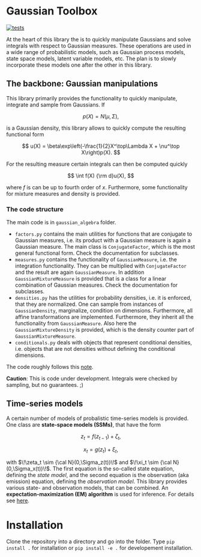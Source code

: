 # Gaussian Toolbox

[![tests](https://github.com//christiando/gaussian-toolbox/actions/workflows/python-app.yml/badge.svg)](https://github.com//christiando/gaussian-toolbox/actions/workflows/python-app.yml)

At the heart of this library the is to quickly manipulate Gaussians and solve integrals with respect to Gaussian measures. These operations are used in a wide range of probabilistic models, such as Gaussian process models, state space models, latent variable models, etc. The plan is to slowly incorporate these models one after the other in this library.

## The backbone: Gaussian manipulations

This library primarily provides the functionality to quickly manipulate, integrate and sample from Gaussians. If 

$$
p(X) = N(\mu, \Sigma),
$$

is a Gaussian density, this library allows to quickly compute the resulting functional form

$$
u(X) = \beta\exp\left(-\frac{1}{2}X^\top\Lambda X + \nu^\top X\right)p(X).
$$

For the resulting measure certain integrals can then be computed quickly

$$
\int f(X) {\rm d}u(X),
$$

where $f$ is can be up to fourth order of $x$. Furthermore, some functionality for mixture measures and density is provided.

### The code structure

The main code is in `gaussian_algebra` folder. 

+ `factors.py` contains the main utilities for functions that are conjugate to Gaussian measures, i.e. its product with a Gaussian measure is again a Gaussian measure. The main class is `ConjugateFactor`, which is the most general functional form. Check the documentation for subclasses.
+ `measures.py` contains the functionality of `GaussianMeasure`, i.e. the integration functionality. They can be multiplied with `ConjugateFactor` and the result are again `GaussianMeasure`. In addition `GaussianMixtureMeasure` is provided that is a class for a linear combination of Gaussian measures. Check the documentation for subclasses.
+ `densities.py` has the utilities for probability densities, i.e. it is enforced, that they are normalized. One can sample from instances of `GaussianDensity`, marginalize, condition on dimensions. Furthermore, all affine transformations are implemented. Furthermore, they inherit all the functionality from `GaussianMeasure`. Also here the `GaussianMixtureDensity` is provided, which is the density counter part of `GaussianMixtureMeasure`.
+ `conditionals.py` deals with objects that represent conditional densities, i.e. objects that are not densities without defining the conditional dimensions.

The code roughly follows this [note](http://users.isy.liu.se/en/rt/schon/Publications/SchonL2011.pdf).

__Caution__: This is code under development. Integrals were checked by sampling, but no guarantees. ;)

## Time-series models

A certain number of models of probalistic time-series models is provided. One class are __state-space models (SSMs)__, that have the form

$$
z_{t} = f(z_{t-1}) + \zeta_t,
$$

$$
x_{t} = g(z_{t}) + \xi_t, 
$$

with $\!\zeta_t \sim {\cal N}(0,\Sigma_z(t))\!$ and $\!\xi_t \sim {\cal N}(0,\Sigma_x(t))\!$. The first equation is the so-called state equation, defining the _state model_, and the second equation  is the observation (aka emission) equation, defining the _observation model_. This library provides various state- and observation models, that can be combined. An __expectation-maximization (EM) algorithm__ is used for inference. For details see [here](timeseries_jax/README_timeseries.md).

# Installation

Clone the repository into a directory and go into the folder. Type `pip install .` for installation or `pip install -e .` for developement installation.